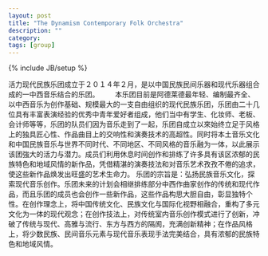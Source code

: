 ```yaml
---
layout: post
title: "The Dynamism Contemporary Folk Orchestra"
description: ""
category: 
tags: [group]
---
```

{% include JB/setup %}

 活力现代民族乐团成立于２０１４年２月，是以中国民族民间乐器和现代乐器组合成的一中西音乐结合的乐团。
　　本乐团目前是阿德莱德最年轻、编制最齐全、以中西音乐为创作基础、规模最大的一支自由组织的现代民族乐团，乐团由二十几位具有丰富表演经验的优秀中青年爱好者组成，他们当中有学生、化妆师、老板、会计师等等，乐团的队员们因为音乐走到了一起，乐团自成立以來始终立足于风格上的独具匠心性、作品曲目上的交响性和演奏技术的高超性。同时将本土音乐文化和中国民族音乐与世界不同时代、不同地区、不同风格的音乐融为一体，以此展示该团強大的活力与潜力。成员们利用休息时间创作和排练了许多具有该区浓郁的民族特色和地域风情的新作品，凭借精湛的演奏技法和对音乐艺术孜孜不倦的追求，使这些新作品焕发出旺盛的艺术生命力。
乐团的宗旨是：弘扬民族音乐文化，探索现代音乐创作。乐团未来的计划会相继排练部分中西作曲家创作的传统和现代作品，而且乐团的成员也会创作一些新作品，这些作品构思大胆自由，彰显独特个性。在创作理念上，将中国传统文化、民族文化与国际化视野相融合，重构了多元文化为一体的现代观念；在创作技法上，对传统室内音乐创作模式进行了创新，冲破了传统与现代、高雅与流行、东方与西方的隔阂，充满创新精神；在作品风格上，将少数民族、民间音乐元素与现代音乐表现手法完美结合，具有浓郁的民族特色和地域风情。
